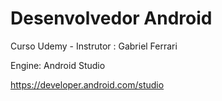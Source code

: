 # Desenvolvedor Android
 
Curso Udemy - Instrutor : Gabriel Ferrari

Engine: Android Studio

https://developer.android.com/studio
